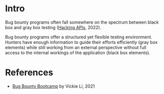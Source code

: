 # Intro
Bug bounty programs often fall somewhere on the spectrum between black box and gray box testing ([Hacking APIs](https://nostarch.com/hacking-apis), 2022).

Bug bounty programs offer a structured yet flexible testing environment. Hunters have enough information to guide their efforts efficiently (gray box elements) while still working from an external perspective without full access to the internal workings of the application (black box elements).

 # References 
 - [Bug Bounty Bootcamp](https://nostarch.com/bug-bounty-bootcamp) by Vickie Li, 2021
